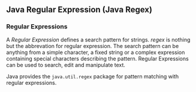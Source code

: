 ## Java Regular Expression (Java Regex) ##

### Regular Expressions ###
A *Regular Expression* defines a search pattern for strings. *regex* is nothing but the abbrevation for regular expression.
The search pattern can be anything from a simple character, a fixed string or a complex expression containing special characters describing the pattern.
Regular Expressions can be used to search, edit and manipulate text.

Java provides the ```java.util.regex``` package for pattern matching with regular expressions.
